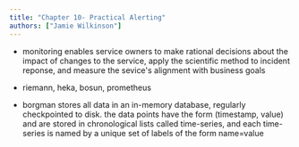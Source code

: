 ```yaml
---
title: "Chapter 10- Practical Alerting"
authors: ["Jamie Wilkinson"]
---
```


* monitoring enables service owners to make rational decisions about the impact of changes to the service, apply the scientific method to incident reponse, and measure the sevice's alignment with business goals

* riemann, heka, bosun, prometheus

* borgman stores all data in an in-memory database, regularly checkpointed to disk. the data points have the form (timestamp, value) and are stored in chronological lists called time-series, and each time-series is named by a unique set of labels of the form name=value

